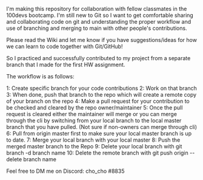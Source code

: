 I'm making this repository for collaboration with fellow classmates in the 100devs bootcamp. I'm still new to Git so I want to get comfortable sharing and collaborating code on git and understanding the proper workflow and use of branching and merging to main with other people's contributions. 

Please read the Wiki and let me know if you have suggestions/ideas for how we can learn to code together with Git/GitHub!

So I practiced and successfully contributed to my project from a separate branch that I made for the first HW assignment. 

The workflow is as follows:

1: Create specific branch for your code contributions
2: Work on that branch
3: When done, push that branch to the repo which will create a remote copy of your branch on the repo
4: Make a pull request for your contribution to be checked and cleared by the repo owner/maintainer
5: Once the pull request is cleared either the maintainer will merge or you can merge through the cli by switching from your local branch to the local master branch that you have pulled. (Not sure if non-owners can merge through cli)
6: Pull from origin master first to make sure your local master branch is up to date.
7: Merge your local branch with your local master
8: Push the merged master branch to the Repo
9: Delete your local branch with git branch -d branch name
10: Delete the remote branch with git push origin --delete branch name

Feel free to DM me on Discord: cho_cho #8835
